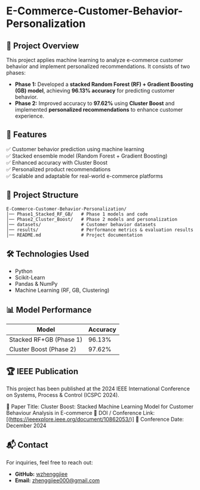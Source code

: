 # E-Commerce-Customer-Behavior-Personalization

## 📌 Project Overview
This project applies machine learning to analyze e-commerce customer behavior and implement personalized recommendations. It consists of two phases:

- **Phase 1:** Developed a **stacked Random Forest (RF) + Gradient Boosting (GB) model**, achieving **96.13% accuracy** for predicting customer behavior.
- **Phase 2:** Improved accuracy to **97.62%** using **Cluster Boost** and implemented **personalized recommendations** to enhance customer experience.

## 🚀 Features
✅ Customer behavior prediction using machine learning  
✅ Stacked ensemble model (Random Forest + Gradient Boosting)  
✅ Enhanced accuracy with Cluster Boost  
✅ Personalized product recommendations  
✅ Scalable and adaptable for real-world e-commerce platforms  

## 📂 Project Structure
```
E-Commerce-Customer-Behavior-Personalization/
│── Phase1_Stacked_RF_GB/   # Phase 1 models and code
│── Phase2_Cluster_Boost/   # Phase 2 models and personalization
│── datasets/               # Customer behavior datasets
│── results/                # Performance metrics & evaluation results
│── README.md               # Project documentation
```

## 🛠️ Technologies Used
- Python
- Scikit-Learn
- Pandas & NumPy
- Machine Learning (RF, GB, Clustering)

## 📊 Model Performance
| Model                 | Accuracy |
|-----------------------|----------|
| Stacked RF+GB (Phase 1) | 96.13%  |
| Cluster Boost (Phase 2) | 97.62%  |

## 🏆 IEEE Publication
This project has been published at the 2024 IEEE International Conference on Systems, Process & Control (ICSPC 2024).

📄 Paper Title: Cluster Boost: Stacked Machine Learning Model for Customer Behaviour Analysis in E-commerce
🔗 DOI / Conference Link: [(https://ieeexplore.ieee.org/document/10862053/)]
📅 Conference Date: December 2024

## 📬 Contact
For inquiries, feel free to reach out:  
- **GitHub:** [wzhenggjiee](https://github.com/wzhenggjiee)  
- **Email:** zhenggjiee000@gmail.com  
